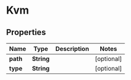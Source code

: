 

# Kvm


## Properties

| Name | Type | Description | Notes |
|------------ | ------------- | ------------- | -------------|
|**path** | **String** |  |  [optional] |
|**type** | **String** |  |  [optional] |



